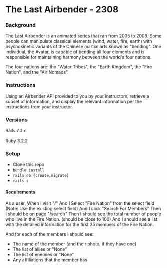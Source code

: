 # The Last Airbender - 2308

### Background

The Last Airbender is an animated series that ran from 2005 to 2008. Some people can manipulate classical elements (wind, water, fire, earth) with psychokinetic variants of the Chinese martial arts known as "bending". One individual, the Avatar, is capable of bending all four elements and is responsible for maintaining harmony between the world's four nations.

The four nations are: the "Water Tribes", the "Earth Kingdom", the "Fire Nation", and the "Air Nomads".

### Instructions

Using an Airbender API provided to you by your instructors, retrieve a subset of information, and display the relevant information per the instructions from your instructor.

### Versions

Rails 7.0.x

Ruby 3.2.2

### Setup

- Clone this repo
- `bundle install`
- `rails db:{create,migrate}`
- `rails s`

#### Requirements
As a user,
When I visit "/"
And I Select "Fire Nation" from the select field
(Note: Use the existing select field)
And I click "Search For Members"
Then I should be on page "/search"
Then I should see the total number of people who live in the Fire Nation. (should be close to 100)
And I should see a list with the detailed information for the first 25 members of the Fire Nation.

And for each of the members I should see:
- The name of the member (and their photo, if they have one)
- The list of allies or "None"
- The list of enemies or "None"
- Any affiliations that the member has